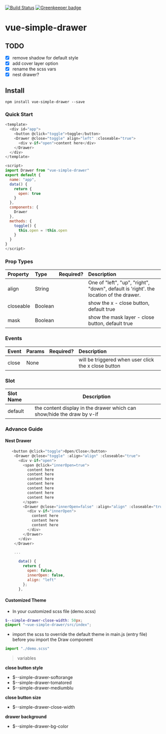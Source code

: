 [![Build Status](https://travis-ci.org/dreambo8563/vue-simple-drawer.svg?branch=master)](https://travis-ci.org/dreambo8563/vue-simple-drawer) [![Greenkeeper badge](https://badges.greenkeeper.io/dreambo8563/vue-simple-drawer.svg)](https://greenkeeper.io/)

# vue-simple-drawer

## TODO

- [x] remove shadow for default style
- [x] add cover layer option
- [x] rename the scss vars
- [x] nest drawer?

## Install

```
npm install vue-simple-drawer --save
```

### Quick Start

```js
<template>
  <div id="app">
    <button @click="toggle">toggle</button>
    <Drawer @close="toggle" align="left" :closeable="true">
      <div v-if="open">content here</div>
    </Drawer>
  </div>
</template>

<script>
import Drawer from "vue-simple-drawer"
export default {
  name: "app",
  data() {
    return {
      open: true
    }
  },
  components: {
    Drawer
  },
  methods: {
    toggle() {
      this.open = !this.open
    }
  }
}
</script>
```

### Prop Types

| Property  | Type    | Required? | Description                                                                           |
| :-------- | :------ | :-------- | :------------------------------------------------------------------------------------ |
| align     | String  |           | One of "left", "up", "right", "down", default is 'right'. the location of the drawer. |
| closeable | Boolean |           | show the x - close button, default true                                               |
| mask      | Boolean |           | show the mask layer - close button, default true                                      |

### Events

| Event | Params | Required? | Description                                          |
| :---- | :----- | :-------- | :--------------------------------------------------- |
| close | None   |           | will be triggered when user click the x close button |  |

### Slot

| Slot Name | Description                                                            |
| :-------- | ---------------------------------------------------------------------- |
| default   | the content display in the drawer which can show/hide the draw by v-if |

### Advance Guide

#### Nest Drawer

```js
   <button @click="toggle">Open/Close</button>
    <Drawer @close="toggle" :align="align" :closeable="true">
      <div v-if="open">
        <span @click="innerOpen=true">
          content here
          content here
          content here
          content here
          content here
          content here
          content here
        </span>
        <Drawer @close="innerOpen=false" :align="align" :closeable="true">
          <div v-if="innerOpen">
            content here
            content here
            content here
          </div>
        </Drawer>
      </div>
    </Drawer>

    ...

      data() {
        return {
          open: false,
          innerOpen: false,
          align: "left"
        };
      },
```

#### Customized Theme

- In your customized scss file (demo.scss)

```scss
$--simple-drawer-close-width: 50px;
@import "~vue-simple-drawer/src/index";
```

- import the scss to override the default theme in main.js (entry file) before you import the Draw component

```js
import "./demo.scss"
```

> variables

**close button style**

- \$--simple-drawer-softorange
- \$--simple-drawer-tomatored
- \$--simple-drawer-mediumblu

**close button size**

- \$--simple-drawer-close-width

**drawer background**

- \$--simple-drawer-bg-color
